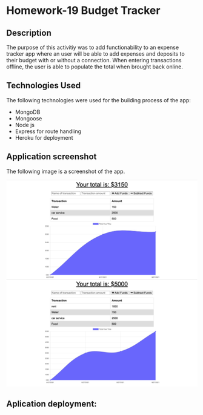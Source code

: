 # Homework-19 Budget Tracker

## Description

The purpose of this activitiy was to add functionability to an expense tracker app where an user will be able to add expenses and deposits to their budget with or without a connection. When entering transactions offline, the user is able to populate the total when brought back online.

## Technologies Used

The following technologies were used for the building process of the app:

- MongoDB
- Mongoose
- Node js
- Express for route handling
- Heroku for deployment

## Application screenshot

The following image is a screenshot of the app.

![App screenshot](./public/images/image1.png)
![App screenshot](./public/images/image2.png)

## Aplication deployment:
